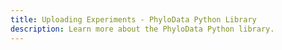 ```yaml
---
title: Uploading Experiments - PhyloData Python Library
description: Learn more about the PhyloData Python library.
---
```

